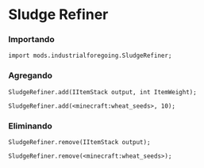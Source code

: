 # Sludge Refiner

### Importando

```zenscript
import mods.industrialforegoing.SludgeRefiner;
```

### Agregando

```zenscript
SludgeRefiner.add(IItemStack output, int ItemWeight);

SludgeRefiner.add(<minecraft:wheat_seeds>, 10);
```

### Eliminando

```zenscript
SludgeRefiner.remove(IItemStack output);

SludgeRefiner.remove(<minecraft:wheat_seeds>);
```